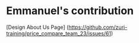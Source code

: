 # Emmanuel's contribution

[Design About Us Page] (https://github.com/zuri-training/price_compare_team_23/issues/61)